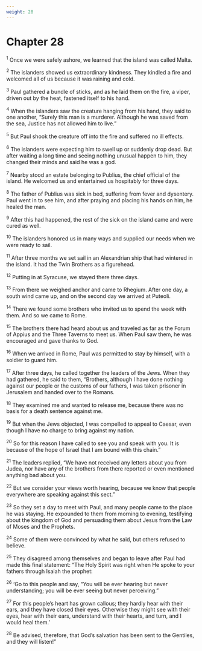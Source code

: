 ```yaml
---
weight: 28
---
```


# Chapter 28

<sup>1</sup> Once we were safely ashore, we learned that the island was called Malta. 

<sup>2</sup> The islanders showed us extraordinary kindness. They kindled a fire and welcomed all of us because it was raining and cold. 

<sup>3</sup> Paul gathered a bundle of sticks, and as he laid them on the fire, a viper, driven out by the heat, fastened itself to his hand. 

<sup>4</sup> When the islanders saw the creature hanging from his hand, they said to one another, “Surely this man is a murderer. Although he was saved from the sea, Justice has not allowed him to live.” 

<sup>5</sup> But Paul shook the creature off into the fire and suffered no ill effects. 

<sup>6</sup> The islanders were expecting him to swell up or suddenly drop dead. But after waiting a long time and seeing nothing unusual happen to him, they changed their minds and said he was a god. 

<sup>7</sup> Nearby stood an estate belonging to Publius, the chief official of the island. He welcomed us and entertained us hospitably for three days. 

<sup>8</sup> The father of Publius was sick in bed, suffering from fever and dysentery. Paul went in to see him, and after praying and placing his hands on him, he healed the man. 

<sup>9</sup> After this had happened, the rest of the sick on the island came and were cured as well. 

<sup>10</sup> The islanders honored us in many ways and supplied our needs when we were ready to sail. 

<sup>11</sup> After three months we set sail in an Alexandrian ship that had wintered in the island. It had the Twin Brothers as a figurehead. 

<sup>12</sup> Putting in at Syracuse, we stayed there three days. 

<sup>13</sup> From there we weighed anchor and came to Rhegium. After one day, a south wind came up, and on the second day we arrived at Puteoli. 

<sup>14</sup> There we found some brothers who invited us to spend the week with them. And so we came to Rome. 

<sup>15</sup> The brothers there had heard about us and traveled as far as the Forum of Appius and the Three Taverns to meet us. When Paul saw them, he was encouraged and gave thanks to God. 

<sup>16</sup> When we arrived in Rome, Paul was permitted to stay by himself, with a soldier to guard him. 

<sup>17</sup> After three days, he called together the leaders of the Jews. When they had gathered, he said to them, “Brothers, although I have done nothing against our people or the customs of our fathers, I was taken prisoner in Jerusalem and handed over to the Romans. 

<sup>18</sup> They examined me and wanted to release me, because there was no basis for a death sentence against me. 

<sup>19</sup> But when the Jews objected, I was compelled to appeal to Caesar, even though I have no charge to bring against my nation. 

<sup>20</sup> So for this reason I have called to see you and speak with you. It is because of the hope of Israel that I am bound with this chain.” 

<sup>21</sup> The leaders replied, “We have not received any letters about you from Judea, nor have any of the brothers from there reported or even mentioned anything bad about you. 

<sup>22</sup> But we consider your views worth hearing, because we know that people everywhere are speaking against this sect.” 

<sup>23</sup> So they set a day to meet with Paul, and many people came to the place he was staying. He expounded to them from morning to evening, testifying about the kingdom of God and persuading them about Jesus from the Law of Moses and the Prophets. 

<sup>24</sup> Some of them were convinced by what he said, but others refused to believe. 

<sup>25</sup> They disagreed among themselves and began to leave after Paul had made this final statement: “The Holy Spirit was right when He spoke to your fathers through Isaiah the prophet: 

<sup>26</sup> ‘Go to this people and say, “You will be ever hearing but never understanding; you will be ever seeing but never perceiving.” 

<sup>27</sup> For this people’s heart has grown callous; they hardly hear with their ears, and they have closed their eyes. Otherwise they might see with their eyes, hear with their ears, understand with their hearts, and turn, and I would heal them.’ 

<sup>28</sup> Be advised, therefore, that God’s salvation has been sent to the Gentiles, and they will listen!” 

